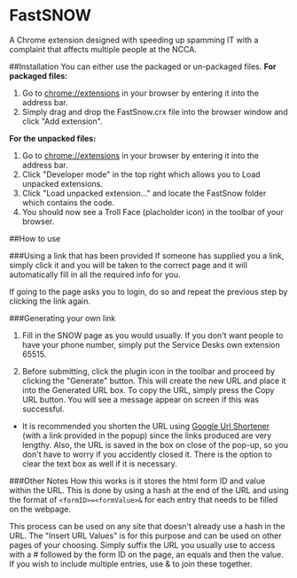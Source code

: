 # FastSNOW
A Chrome extension designed with speeding up spamming IT with a complaint that affects multiple people at the NCCA.

##Installation
You can either use the packaged or un-packaged files.
**For packaged files:**
1. Go to <a href="chrome://extensions">chrome://extensions</a> in your browser by entering it into the address bar.
2. Simply drag and drop the FastSnow.crx file into the browser window and click "Add extension".

**For the unpacked files:**
1. Go to <a href="chrome://extensions">chrome://extensions</a> in your browser by entering it into the address bar.
2. Click "Developer mode" in the top right which allows you to Load unpacked extensions.
3. Click "Load unpacked extension..." and locate the FastSnow folder which contains the code.
4. You should now see a Troll Face (placholder icon) in the toolbar of your browser.

##How to use

###Using a link that has been provided
If someone has supplied you a link, simply click it and you will be taken to the correct page and it will automatically fill in all the required info for you.

If going to the page asks you to login, do so and repeat the previous step by clicking the link again.

###Generating your own link
1. Fill in the SNOW page as you would usually. If you don't want people to have your phone number, simply put the Service Desks own extension 65515.

2. Before submitting, click the plugin icon in the toolbar and proceed by clicking the "Generate" button. This will create the new URL and place it into the Generated URL box. To copy the URL, simply press the Copy URL button. You will see a message appear on screen if this was successful.

* It is recommended you shorten the URL using [Google Url Shortener](https://goo.gl/) (with a link provided in the popup) since the links produced are very lengthy. Also, the URL is saved in the box on close of the pop-up, so you don't have to worry if you accidently closed it. There is the option to clear the text box as well if it is necessary.

###Other Notes
How this works is it stores the html form ID and value within the URL. This is done by using a hash at the end of the URL and using the format of `<formID>=<formValue>&` for each entry that needs to be filled on the webpage.

This process can be used on any site that doesn't already use a hash in the URL. The "Insert URL Values" is for this purpose and can be used on other pages of your choosing. Simply suffix the URL you usually use to access with a # followed by the form ID on the page, an equals and then the value. If you wish to include multiple entries, use & to join these together.
